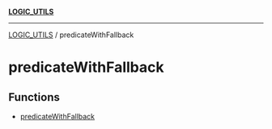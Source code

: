 [**LOGIC_UTILS**](../README.md)

***

[LOGIC_UTILS](../README.md) / predicateWithFallback

# predicateWithFallback

## Functions

- [predicateWithFallback](functions/predicateWithFallback.md)
